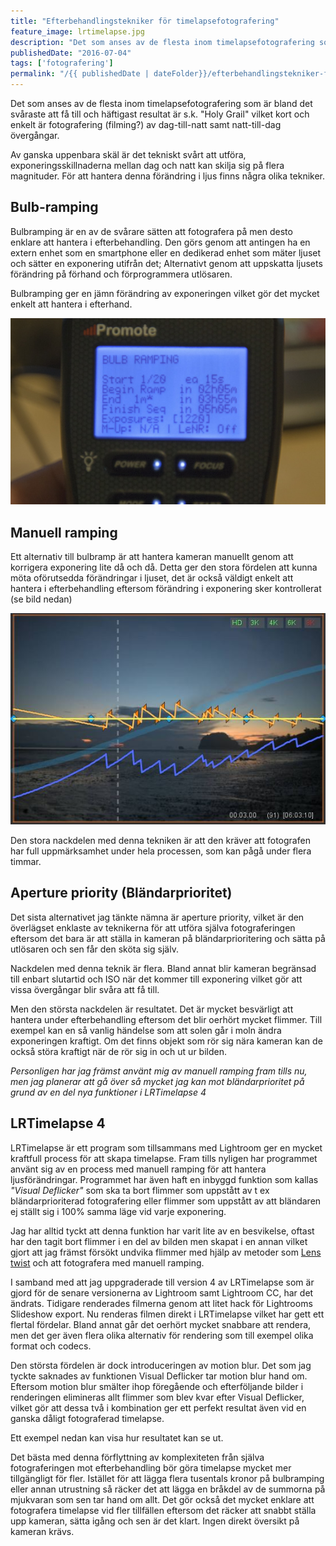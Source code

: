 ```yaml
---
title: "Efterbehandlings­tekniker för timelapse­fotografering"
feature_image: lrtimelapse.jpg
description: "Det som anses av de flesta inom timelapsefotografering som är bland det svåraste att få till och häftigast resultat är s.k. “Holy Grail”…"
publishedDate: "2016-07-04"
tags: ['fotografering']
permalink: "/{{ publishedDate | dateFolder}}/efterbehandlingstekniker-for-timelapsefotografering/index.html"
---
```


Det som anses av de flesta inom timelapsefotografering som är bland det svåraste att få till och häftigast resultat är s.k. "Holy Grail" vilket kort och enkelt är fotografering (filming?) av dag-till-natt samt natt-till-dag övergångar.

Av ganska uppenbara skäl är det tekniskt svårt att utföra, exponeringsskillnaderna mellan dag och natt kan skilja sig på flera magnituder. För att hantera denna förändring i ljus finns några olika tekniker.

## Bulb-ramping

Bulbramping är en av de svårare sätten att fotografera på men desto enklare att hantera i efterbehandling. Den görs genom att antingen ha en extern enhet som en smartphone eller en dedikerad enhet som mäter ljuset och sätter en exponering utifrån det; Alternativt genom att uppskatta ljusets förändring på förhand och förprogrammera utlösaren.

Bulbramping ger en jämn förändring av exponeringen vilket gör det mycket enkelt att hantera i efterhand.

![Bulb-ramping with Promote](bulb-ramping.jpg)

## Manuell ramping

Ett alternativ till bulbramp är att hantera kameran manuellt genom att korrigera exponering lite då och då. Detta ger den stora fördelen att kunna möta oförutsedda förändringar i ljuset, det är också väldigt enkelt att hantera i efterbehandling eftersom förändring i exponering sker kontrollerat (se bild nedan)

![Manual ramping i LRTimelapse](2015-04-15-13_28_22-LRTimelapse-4-0_Holy_Grail1.jpg)

Den stora nackdelen med denna tekniken är att den kräver att fotografen har full uppmärksamhet under hela processen, som kan pågå under flera timmar.

## Aperture priority (Bländarprioritet)

Det sista alternativet jag tänkte nämna är aperture priority, vilket är den överlägset enklaste av teknikerna för att utföra själva fotograferingen eftersom det bara är att ställa in kameran på bländarprioritering och sätta på utlösaren och sen får den sköta sig själv.

Nackdelen med denna teknik är flera. Bland annat blir kameran begränsad till enbart slutartid och ISO när det kommer till exponering vilket gör att vissa övergångar blir svåra att få till.

Men den största nackdelen är resultatet. Det är mycket besvärligt att hantera under efterbehandling eftersom det blir oerhört mycket flimmer. Till exempel kan en så vanlig händelse som att solen går i moln ändra exponeringen kraftigt. Om det finns objekt som rör sig nära kameran kan de också störa kraftigt när de rör sig in och ut ur bilden.

_Personligen har jag främst använt mig av manuell ramping fram tills nu, men jag planerar att gå över så mycket jag kan mot bländarprioritet på grund av en del nya funktioner i LRTimelapse 4_

## LRTimelapse 4

LRTimelapse är ett program som tillsammans med Lightroom ger en mycket kraftfull process för att skapa timelapse. Fram tills nyligen har programmet använt sig av en process med manuell ramping för att hantera ljusförändringar. Programmet har även haft en inbyggd funktion som kallas _"Visual Deflicker"_ som ska ta bort flimmer som uppstått av t ex bländarprioriterad fotografering eller flimmer som uppstått av att bländaren ej ställt sig i 100% samma läge vid varje exponering.

Jag har alltid tyckt att denna funktion har varit lite av en besvikelse, oftast har den tagit bort flimmer i en del av bilden men skapat i en annan vilket gjort att jag främst försökt undvika flimmer med hjälp av metoder som [Lens twist](https://vimeo.com/30974031) och att fotografera med manuell ramping.

I samband med att jag uppgraderade till version 4 av LRTimelapse som är gjord för de senare versionerna av Lightroom samt Lightroom CC, har det ändrats. Tidigare renderades filmerna genom att litet hack för Lightrooms Slideshow export. Nu renderas filmen direkt i LRTimelapse vilket har gett ett flertal fördelar. Bland annat går det oerhört mycket snabbare att rendera, men det ger även flera olika alternativ för rendering som till exempel olika format och codecs.

Den största fördelen är dock introduceringen av motion blur. Det som jag tyckte saknades av funktionen Visual Deflicker tar motion blur hand om. Eftersom motion blur smälter ihop föregående och efterföljande bilder i renderingen elimineras allt flimmer som blev kvar efter Visual Deflicker, vilket gör att dessa två i kombination ger ett perfekt resultat även vid en ganska dåligt fotograferad timelapse.

Ett exempel nedan kan visa hur resultatet kan se ut.

Det bästa med denna förflyttning av komplexiteten från själva fotograferingen mot efterbehandling bör göra timelapse mycket mer tillgängligt för fler. Istället för att lägga flera tusentals kronor på bulbramping eller annan utrustning så räcker det att lägga en bråkdel av de summorna på mjukvaran som sen tar hand om allt. Det gör också det mycket enklare att fotografera timelapse vid fler tillfällen eftersom det räcker att snabbt ställa upp kameran, sätta igång och sen är det klart. Ingen direkt översikt på kameran krävs.

